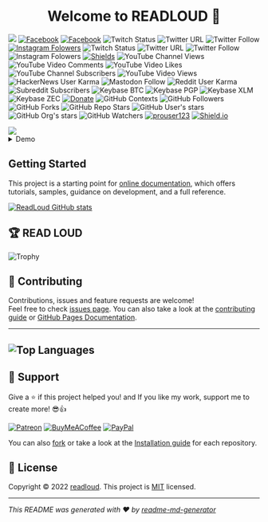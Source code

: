 <h1 align="center">Welcome to READLOUD 👋</h1>

![](https://komarev.com/ghpvc/?username=your-github-readloud&color=red&label=PROFILE+VIEWS&style=social)
[![Facebook](https://img.shields.io/badge/facebook-page-blue.svg)](https://facebook.com/anonymansz)
[![Facebook](https://img.shields.io/badge/facebook-profile-brightgreen.svg)](https://facebook.com/mansz81)
![Twitch Status](https://img.shields.io/twitch/status/readloud?style=social)
![Twitter URL](https://img.shields.io/twitter/url?url=https%3A%2F%2Ftwitter.com/mansz81?style=social)
![Twitter Follow](https://img.shields.io/twitter/follow/mansz81?label=Follow)
[![Instagram Folowers](https://img.shields.io/badge/instagram-folowers-red.svg?style=social)](https://instagram.com/mansz81)
![Twitch Status](https://img.shields.io/twitch/status/readloud?style=social)
![Twitter URL](https://img.shields.io/twitter/url?url=https%3A%2F%2Fshields.io?style=social)
![Twitter Follow](https://img.shields.io/twitter/follow/readloud?label=Follow)
![Instagram Folowers](https://img.shields.io/badge/instagram-folowers-orange.svg?style=social)
[![Shields](https://img.shields.io/badge/pinterest-pin-red.svg?style=social)](https://shields.io/category/build)
![YouTube Channel Views](https://img.shields.io/youtube/channel/views/UCTFyZAXdImfeTiXcruYgaSQ)
![YouTube Video Comments](https://img.shields.io/youtube/comments/2Ije_681Wok)
![YouTube Video Likes](https://img.shields.io/youtube/likes/2Ije_681Wok)
![YouTube Channel Subscribers](https://img.shields.io/youtube/channel/subscribers/UCTFyZAXdImfeTiXcruYgaSQ)
![YouTube Video Views](https://img.shields.io/youtube/views/2Ije_681Wok)
![HackerNews User Karma](https://img.shields.io/hackernews/user-karma/readloud?style=social)
![Mastodon Follow](https://img.shields.io/mastodon/follow/000013179?domain=https%3A%2F%2Fmastodon.social&style=social)
![Reddit User Karma](https://img.shields.io/badge/reddit/user-karma/industry/readloud?style=social)
![Subreddit Subscribers](https://img.shields.io/badge/reddit/subreddit-subscribers/readloud?style=social)
![Keybase BTC](https://img.shields.io/keybase/btc/readloud?style=social)
![Keybase PGP](https://img.shields.io/keybase/pgp/readloud?style=social)
![Keybase XLM](https://img.shields.io/keybase/xlm/readloud?style=social)
![Keybase ZEC](https://img.shields.io/keybase/zec/readloud?style=social)
[![Donate](https://img.shields.io/badge/Donate-PayPal-green.svg)](https://www.paypal.com/cgi-bin/webscr?cmd=_s-xclick&hosted_button_id=readloud)
![GitHub Contexts](https://img.shields.io/github/status/contexts/pulls/readloud/readloud.github.io/1?style=social)
![GitHub Followers](https://img.shields.io/github/followers/readloud?label=Follow)
![GitHub Forks](https://img.shields.io/github/forks/readloud/readloud?label=Fork)
![GitHub Repo Stars](https://img.shields.io/github/stars/readloud/readloud?style=social)
![GitHub User's stars](https://img.shields.io/github/stars/readloud?affiliations=OWNER%2CCOLLABORATOR)
![GitHub Org's stars](https://img.shields.io/github/stars/readloud?style=social)
![GitHub Watchers](https://img.shields.io/github/watchers/oneplus-x/phpsploit?label=Watch)
[![prouser123](https://img.shields.io/badge/prouser123.me-misc-green)](https://prouser123.me/misc/mastodon-userid-lookup.html)
[![Shield.io](https://img.shields.io/badge/shield.io-build-orang.svg?style=sociale)](https://shields.io/category/build)

<img src="https://www.photofunky.net/output/image/b/d/b/3/bdb3e7/photofunky.gif">

<!-- TABLE OF CONTENTS -->
<details>
  <summary>Demo</summary>
  <ul>
    <li><a href="https://readloud.github.io/">🏠 Homepage</a></li>
    <li><a href="https://readloud.github.io/TextToSpeech/">🔊 Speech Synthesis</a></li>
    <li><a href="https://readloud.github.io/faucetmonitor/">💱 Faucet Monitor</a></li>
  </ul>
</details>

## Getting Started

This project is a starting point for [online documentation](https://github.com/oneplus-x), which offers tutorials, samples, guidance on development, and a full reference.

[![ReadLoud GitHub stats](https://github-readme-stats.vercel.app/api?username=readloud&show_icons=true&theme=radical)](https://github-readme-stats.vercel.app/api/top-langs/?username=readloud&layout=compact&langs_count=6&theme=radical)
  
## 🏆 READ LOUD

![Trophy](https://github-profile-trophy.vercel.app/?username=readloud&no-bg=true)

  
## 🤝 Contributing

Contributions, issues and feature requests are welcome!<br />Feel free to check [issues page](https://github.com/readloud/readloud/issues). You can also take a look at the [contributing guide](https://github.com/github/docs/blob/main/CONTRIBUTING.md) or [GitHub Pages Documentation](https://docs.github.com/en).

---
![Top Languages](https://github-readme-stats.vercel.app/api/top-langs/?username=readloud&layout=compact&langs_count=6&theme=radical)
---

## 🥰 Support

Give a ⭐️ if this project helped you! and If you like my work, support me to create more! 😎👍<br>

[![Patreon](https://img.shields.io/badge/Patreon-F96854?style=for-the-badge&logo=patreon&logoColor=white)](https://www.patreon.com/mansz81)
[![BuyMeACoffee](https://img.shields.io/badge/Buy%20Me%20a%20Coffee-ffdd00?style=for-the-badge&logo=buy-me-a-coffee&logoColor=black)](https://www.buymeacoffee.com/forever812S)
[![PayPal](https://img.shields.io/badge/PayPal-00457C?style=for-the-badge&logo=paypal&logoColor=white)](https://www.paypal.me/readloud)

You can also 
[fork](https://github.com/readloud/readloud/fork) or take a look at the [Installation guide](https://github.com/git-guides/install-git) for each repository.


## 📝 License

Copyright © 2022 [readloud](https://github.com/readloud). This project is [MIT](https://github.com/readloud/readloud/blob/master/LICENSE) licensed.

***
_This README was generated with ❤️ by [readme-md-generator](https://github.com/kefranabg/readme-md-generator)_

